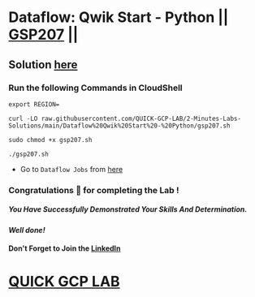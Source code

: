# Dataflow: Qwik Start - Python || [GSP207](https://www.cloudskillsboost.google/focuses/1100?parent=catalog) ||

## Solution [here]()

### Run the following Commands in CloudShell

```
export REGION=
```
```
curl -LO raw.githubusercontent.com/QUICK-GCP-LAB/2-Minutes-Labs-Solutions/main/Dataflow%20Qwik%20Start%20-%20Python/gsp207.sh

sudo chmod +x gsp207.sh

./gsp207.sh
```

* Go to `Dataflow Jobs` from [here](https://console.cloud.google.com/dataflow/jobs?)

### Congratulations 🎉 for completing the Lab !

##### *You Have Successfully Demonstrated Your Skills And Determination.*

#### *Well done!*

#### Don't Forget to Join the [Linkedln](https://www.linkedin.com/in/tusharsaini6401/)
# [QUICK GCP LAB]( )
